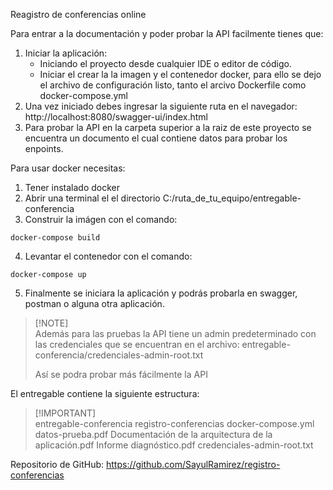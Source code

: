Reagistro de conferencias online


Para entrar a la documentación y poder probar la API facilmente tienes que:

1. Iniciar la aplicación:
    * Iniciando el proyecto desde cualquier IDE o editor de código.
    * Iniciar el crear la la imagen y el contenedor docker, para ello se dejo el archivo de configuración listo, tanto el arcivo Dockerfile como docker-compose.yml
2. Una vez iniciado debes ingresar la siguiente ruta en el navegador: http://localhost:8080/swagger-ui/index.html
3. Para probar la API en la carpeta superior a la raiz de este proyecto se encuentra un documento el cual contiene datos para probar los enpoints.

Para usar docker necesitas:
1. Tener instalado docker
2. Abrir una terminal el el directorio C:/ruta_de_tu_equipo/entregable-conferencia
3. Construir la imágen con el comando:
`````
docker-compose build
`````
4. Levantar el contenedor con el comando:
````
docker-compose up
````
5. Finalmente se iniciara la aplicación y podrás probarla en swagger, postman o alguna otra aplicación.

> [!NOTE] <br>
> Además para las pruebas la API tiene un admin predeterminado con las credenciales 
> que se encuentran en el archivo:
> entregable-conferencia/credenciales-admin-root.txt
> 
> Así se podra probar más fácilmente la API

El entregable contiene la siguiente estructura:

> [!IMPORTANT] <br>
> entregable-conferencia <directorio que contiene todos los recursos necesarios>
> registro-conferencias <este es el directorio del proyecto>
> docker-compose.yml
> datos-prueba.pdf
> Documentación de la arquitectura de la aplicación.pdf
> Informe diagnóstico.pdf
> credenciales-admin-root.txt

Repositorio de GitHub: https://github.com/SayulRamirez/registro-conferencias
 